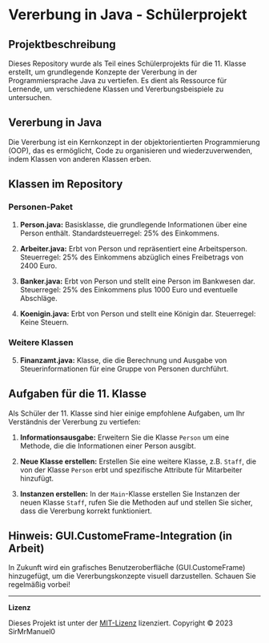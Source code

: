 # Vererbung in Java - Schülerprojekt

## Projektbeschreibung

Dieses Repository wurde als Teil eines Schülerprojekts für die 11. Klasse erstellt, um grundlegende Konzepte der Vererbung in der Programmiersprache Java zu vertiefen. Es dient als Ressource für Lernende, um verschiedene Klassen und Vererbungsbeispiele zu untersuchen.

## Vererbung in Java

Die Vererbung ist ein Kernkonzept in der objektorientierten Programmierung (OOP), das es ermöglicht, Code zu organisieren und wiederzuverwenden, indem Klassen von anderen Klassen erben.

## Klassen im Repository

### Personen-Paket
1. **Person.java:** Basisklasse, die grundlegende Informationen über eine Person enthält. Standardsteuerregel: 25% des Einkommens.

2. **Arbeiter.java:** Erbt von Person und repräsentiert eine Arbeitsperson. Steuerregel: 25% des Einkommens abzüglich eines Freibetrags von 2400 Euro.

3. **Banker.java:** Erbt von Person und stellt eine Person im Bankwesen dar. Steuerregel: 25% des Einkommens plus 1000 Euro und eventuelle Abschläge.

4. **Koenigin.java:** Erbt von Person und stellt eine Königin dar. Steuerregel: Keine Steuern.

### Weitere Klassen
5. **Finanzamt.java:** Klasse, die die Berechnung und Ausgabe von Steuerinformationen für eine Gruppe von Personen durchführt.

## Aufgaben für die 11. Klasse

Als Schüler der 11. Klasse sind hier einige empfohlene Aufgaben, um Ihr Verständnis der Vererbung zu vertiefen:

1. **Informationsausgabe:** Erweitern Sie die Klasse `Person` um eine Methode, die die Informationen einer Person ausgibt.

2. **Neue Klasse erstellen:** Erstellen Sie eine weitere Klasse, z.B. `Staff`, die von der Klasse `Person` erbt und spezifische Attribute für Mitarbeiter hinzufügt.

3. **Instanzen erstellen:** In der `Main`-Klasse erstellen Sie Instanzen der neuen Klasse `Staff`, rufen Sie die Methoden auf und stellen Sie sicher, dass die Vererbung korrekt funktioniert.

## Hinweis: GUI.CustomeFrame-Integration (in Arbeit)

In Zukunft wird ein grafisches Benutzeroberfläche (GUI.CustomeFrame) hinzugefügt, um die Vererbungskonzepte visuell darzustellen. Schauen Sie regelmäßig vorbei!

---

**Lizenz**

Dieses Projekt ist unter der [MIT-Lizenz](LICENSE.md) lizenziert. Copyright © 2023 SirMrManuel0
